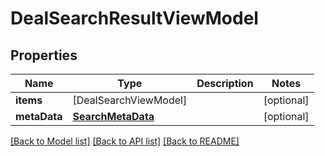 # DealSearchResultViewModel

## Properties
Name | Type | Description | Notes
------------ | ------------- | ------------- | -------------
**items** | [DealSearchViewModel] |  | [optional] 
**metaData** | [**SearchMetaData**](SearchMetaData.md) |  | [optional] 

[[Back to Model list]](../README.md#documentation-for-models) [[Back to API list]](../README.md#documentation-for-api-endpoints) [[Back to README]](../README.md)


